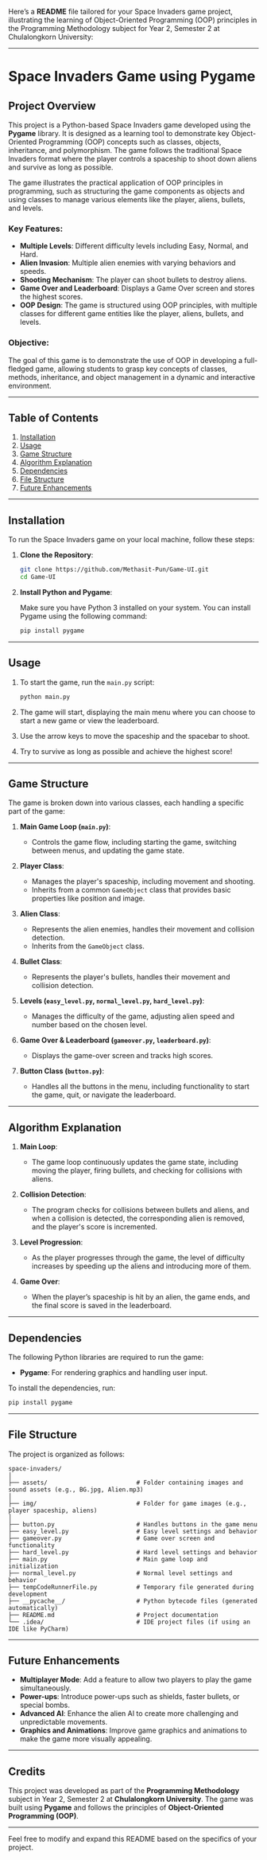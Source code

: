 Here’s a **README** file tailored for your Space Invaders game project, illustrating the learning of Object-Oriented Programming (OOP) principles in the Programming Methodology subject for Year 2, Semester 2 at Chulalongkorn University:

---

# Space Invaders Game using Pygame

## Project Overview
This project is a Python-based Space Invaders game developed using the **Pygame** library. It is designed as a learning tool to demonstrate key Object-Oriented Programming (OOP) concepts such as classes, objects, inheritance, and polymorphism. The game follows the traditional Space Invaders format where the player controls a spaceship to shoot down aliens and survive as long as possible.

The game illustrates the practical application of OOP principles in programming, such as structuring the game components as objects and using classes to manage various elements like the player, aliens, bullets, and levels.

### Key Features:
- **Multiple Levels**: Different difficulty levels including Easy, Normal, and Hard.
- **Alien Invasion**: Multiple alien enemies with varying behaviors and speeds.
- **Shooting Mechanism**: The player can shoot bullets to destroy aliens.
- **Game Over and Leaderboard**: Displays a Game Over screen and stores the highest scores.
- **OOP Design**: The game is structured using OOP principles, with multiple classes for different game entities like the player, aliens, bullets, and levels.

### Objective:
The goal of this game is to demonstrate the use of OOP in developing a full-fledged game, allowing students to grasp key concepts of classes, methods, inheritance, and object management in a dynamic and interactive environment.

---

## Table of Contents
1. [Installation](#installation)
2. [Usage](#usage)
3. [Game Structure](#game-structure)
4. [Algorithm Explanation](#algorithm-explanation)
5. [Dependencies](#dependencies)
6. [File Structure](#file-structure)
7. [Future Enhancements](#future-enhancements)

---

## Installation

To run the Space Invaders game on your local machine, follow these steps:

1. **Clone the Repository**:

   ```bash
   git clone https://github.com/Methasit-Pun/Game-UI.git
   cd Game-UI
   ```

2. **Install Python and Pygame**:

   Make sure you have Python 3 installed on your system. You can install Pygame using the following command:

   ```bash
   pip install pygame
   ```

---

## Usage

1. To start the game, run the `main.py` script:

   ```bash
   python main.py
   ```

2. The game will start, displaying the main menu where you can choose to start a new game or view the leaderboard.
3. Use the arrow keys to move the spaceship and the spacebar to shoot.
4. Try to survive as long as possible and achieve the highest score!

---

## Game Structure

The game is broken down into various classes, each handling a specific part of the game:

1. **Main Game Loop (`main.py`)**:
   - Controls the game flow, including starting the game, switching between menus, and updating the game state.

2. **Player Class**:
   - Manages the player's spaceship, including movement and shooting.
   - Inherits from a common `GameObject` class that provides basic properties like position and image.

3. **Alien Class**:
   - Represents the alien enemies, handles their movement and collision detection.
   - Inherits from the `GameObject` class.

4. **Bullet Class**:
   - Represents the player's bullets, handles their movement and collision detection.

5. **Levels (`easy_level.py`, `normal_level.py`, `hard_level.py`)**:
   - Manages the difficulty of the game, adjusting alien speed and number based on the chosen level.

6. **Game Over & Leaderboard (`gameover.py`, `leaderboard.py`)**:
   - Displays the game-over screen and tracks high scores.

7. **Button Class (`button.py`)**:
   - Handles all the buttons in the menu, including functionality to start the game, quit, or navigate the leaderboard.

---

## Algorithm Explanation

1. **Main Loop**:
   - The game loop continuously updates the game state, including moving the player, firing bullets, and checking for collisions with aliens.
   
2. **Collision Detection**:
   - The program checks for collisions between bullets and aliens, and when a collision is detected, the corresponding alien is removed, and the player's score is incremented.

3. **Level Progression**:
   - As the player progresses through the game, the level of difficulty increases by speeding up the aliens and introducing more of them.

4. **Game Over**:
   - When the player’s spaceship is hit by an alien, the game ends, and the final score is saved in the leaderboard.

---

## Dependencies

The following Python libraries are required to run the game:

- **Pygame**: For rendering graphics and handling user input.
  
To install the dependencies, run:

```bash
pip install pygame
```

---

## File Structure

The project is organized as follows:

```
space-invaders/
│
├── assets/                         # Folder containing images and sound assets (e.g., BG.jpg, Alien.mp3)
│
├── img/                            # Folder for game images (e.g., player spaceship, aliens)
│
├── button.py                       # Handles buttons in the game menu
├── easy_level.py                   # Easy level settings and behavior
├── gameover.py                     # Game over screen and functionality
├── hard_level.py                   # Hard level settings and behavior
├── main.py                         # Main game loop and initialization
├── normal_level.py                 # Normal level settings and behavior
├── tempCodeRunnerFile.py           # Temporary file generated during development
├── __pycache__/                    # Python bytecode files (generated automatically)
├── README.md                       # Project documentation
└── .idea/                          # IDE project files (if using an IDE like PyCharm)
```

---

## Future Enhancements

- **Multiplayer Mode**: Add a feature to allow two players to play the game simultaneously.
- **Power-ups**: Introduce power-ups such as shields, faster bullets, or special bombs.
- **Advanced AI**: Enhance the alien AI to create more challenging and unpredictable movements.
- **Graphics and Animations**: Improve game graphics and animations to make the game more visually appealing.

---

## Credits
This project was developed as part of the **Programming Methodology** subject in Year 2, Semester 2 at **Chulalongkorn University**. The game was built using **Pygame** and follows the principles of **Object-Oriented Programming (OOP)**.

---

Feel free to modify and expand this README based on the specifics of your project.
